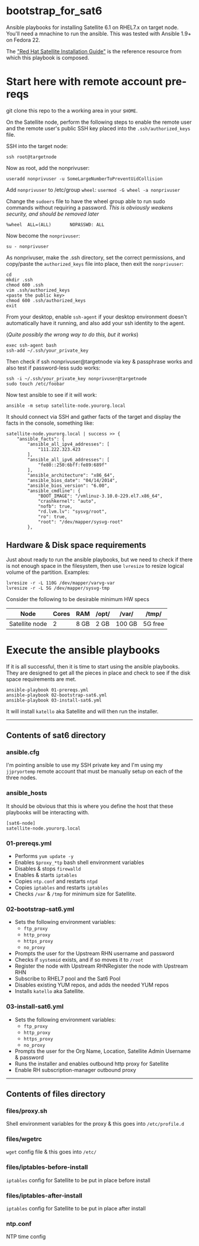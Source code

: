# bootstrap_for_sat6
Ansible playbooks for installing Satellite 6.1 on RHEL7.x on target node.
You'll need a mnachine to run the ansible. This was tested with Ansible 1.9+ on
Fedora 22.

The ["Red Hat Satellite Installation Guide"](https://access.redhat.com/documentation/en-US/Red_Hat_Satellite/6.1/html-single/Installation_Guide/index.html#sect-Red_Hat_Satellite-Installation_Guide-Installing_Red_Hat_Satellite_Server-Obtaining_the_Required_Packages)
is the reference resource from which this playbook is composed.


# Start here with remote account pre-reqs
git clone this repo to the a working area in your `$HOME`.

On the Satellite node, perform the following steps to enable the remote user and
the remote user's public SSH key placed into the `.ssh/authorized_keys` file.

SSH into the target node:
 ```shell
 ssh root@targetnode
 ```

Now as root, add the nonprivuser:
```shell
useradd nonprivuser -u SomeLargeNumberToPreventUidCollision
```

Add `nonprivuser` to /etc/group `wheel`: `usermod -G wheel -a nonprivuser`

Change the `sudoers` file to have the wheel group able to run sudo commands
without requiring a password. *This is obviously weakens security, and should
be removed later*
```
%wheel  ALL=(ALL)       NOPASSWD: ALL
```

Now become the `nonprivuser`:
```shell
su - nonprivuser
```

As nonprivuser, make the .ssh directory, set the correct permissions, and
copy/paste the `authorized_keys` file into place, then exit the `nonprivuser`:
```shell
cd
mkdir .ssh
chmod 600 .ssh
vim .ssh/authorized_keys
<paste the public key>
chmod 600 .ssh/authorized_keys
exit
```

From your desktop, enable `ssh-agent` if your desktop environment doesn't
automatically have it running, and also add your ssh identity to the agent.

(*Quite possibly the wrong way to do this, but it works*)
```shell
exec ssh-agent bash
ssh-add ~/.ssh/your_private_key
```
Then check if ssh nonprivuser@targetnode via key & passphrase works and also
test if password-less sudo works:
```shell
ssh -i ~/.ssh/your_private_key nonprivuser@targetnode
sudo touch /etc/foobar
```

Now test ansible to see if it will work:
```
ansible -m setup satellite-node.yourorg.local
```
It should connect via SSH and gather facts of the target
and display the facts in the console, something like:
```
satellite-node.yourorg.local | success >> {
    "ansible_facts": {
        "ansible_all_ipv4_addresses": [
            "111.222.323.423
        ],
        "ansible_all_ipv6_addresses": [
            "fe80::250:6bff:fe89:689f"
        ],
        "ansible_architecture": "x86_64",
        "ansible_bios_date": "04/14/2014",
        "ansible_bios_version": "6.00",
        "ansible_cmdline": {
            "BOOT_IMAGE": "/vmlinuz-3.10.0-229.el7.x86_64",
            "crashkernel": "auto",
            "nofb": true,
            "rd.lvm.lv": "sysvg/root",
            "ro": true,
            "root": "/dev/mapper/sysvg-root"
        },
```
## Hardware & Disk space requirements
Just about ready to run the ansible playbooks, but we need to check
if there is not enough space in the filesystem, then use `lvresize` to resize
logical volume of the partition.
Examples:
```shell
lvresize -r -L 110G /dev/mapper/varvg-var
lvresize -r -L 5G /dev/mapper/sysvg-tmp
```
Consider the following to be desirable minimum HW specs

| Node | Cores | RAM | /opt/ | /var/ | /tmp/ |
| --- | --- |  --- |  --- |  --- |  --- |
|Satellite node|2|8 GB|2 GB|100 GB| 5G free|

# Execute the ansible playbooks
If it is all successful, then it is time to start using the ansible playbooks.
They are designed to get all the pieces in place and check to see if the disk
space requirements are met.

```Shell
ansible-playbook 01-prereqs.yml
ansible-playbook 02-bootstrap-sat6.yml
ansible-playbook 03-install-sat6.yml
```
It will install `katello` aka Satellite and will then run the installer.

---

## Contents of sat6 directory
### ansible.cfg
I'm pointing ansible to use my SSH private key and I'm using my `jjpryortemp`
remote account that must be manually setup on each of the three nodes.

### ansible_hosts
It should be obvious that this is where you define the host that these playbooks
will be interacting with.
```
[sat6-node]
satellite-node.yourorg.local
```

### 01-prereqs.yml
+ Performs `yum update -y`
+ Enables `$proxy_*tp` bash shell environment variables
+ Disables & stops `firewalld`
+ Enables & starts `iptables`
+ Copies `ntp.conf` and restarts `ntpd`
+ Copies `iptables` and restarts `iptables`
+ Checks `/var` & `/tmp` for minimum size for Satellite.

### 02-bootstrap-sat6.yml
+ Sets the following environment variables:
  + `ftp_proxy`
  + `http_proxy`
  + `https_proxy`
  + `no_proxy`
+ Prompts the user for the Upstream RHN username and password
+ Checks if `systemid` exists, and if so moves it to `/root`
+ Register the node with Upstream RHNRegister the node with Upstream RHN
+ Subscribe to RHEL7 pool and the Sat6 Pool
+ Disables existing YUM repos, and adds the needed YUM repos
+ Installs `katello` aka Satellite.

### 03-install-sat6.yml
+ Sets the following environment variables:
  + `ftp_proxy`
  + `http_proxy`
  + `https_proxy`
  + `no_proxy`
+ Prompts the user for the Org Name, Location, Satellite Admin Username & password
+ Runs the installer and enables outbound http proxy for Satellite
+ Enable RH subscription-manager outbound proxy

-----
## Contents of files directory

### files/proxy.sh
Shell environment variables for the proxy & this goes into `/etc/profile.d`

### files/wgetrc
`wget` config file & this goes into `/etc/`

### files/iptables-before-install
`iptables` config for Satellite to be put in place before install

### files/iptables-after-install
`iptables` config for Satellite to be put in place after install

### ntp.conf
NTP time config

